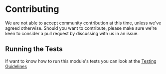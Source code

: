 # Contributing

We are not able to accept community contribution at this time, unless we've agreed otherwise.
Should you want to contribute, please make sure we're keen to consider a pull request by discussing with us in an issue.

## Running the Tests

If want to know how to run this module's tests you can look at the [Testing Guidelines](https://dsccommunity.org/guidelines/testing-guidelines/#running-tests)
